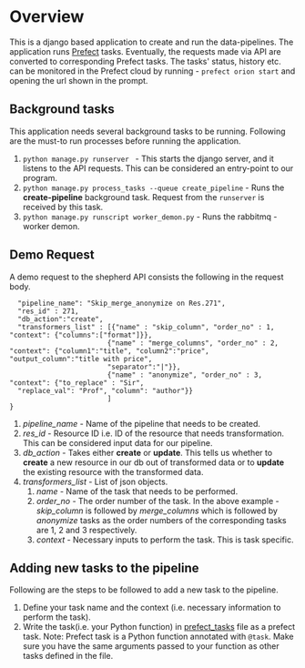 # Overview
This is a django based application to create and run the data-pipelines. The application runs [Prefect](https://docs.prefect.io/) tasks. Eventually, the requests made via API are converted to corresponding Prefect tasks. The tasks' status, history etc. can be monitored in the Prefect cloud by running - `prefect orion start` and opening the url shown in the prompt. 


## Background tasks 
This application needs several background tasks to be running. 
Following are the must-to run processes before running the application.
1. `python manage.py runserver ` - This starts the django server, and it listens to the API requests. This can be considered an entry-point to our program. 
2. `python manage.py process_tasks --queue create_pipeline` - Runs the **create-pipeline** background task. Request from the `runserver` is received by this task. 
3. `python manage.py runscript worker_demon.py` - Runs the rabbitmq - worker demon. 

## Demo Request
A demo request to the shepherd API consists the following in the request body. 

```{
  "pipeline_name": "Skip_merge_anonymize on Res.271",
  "res_id" : 271,
  "db_action":"create",
  "transformers_list" : [{"name" : "skip_column", "order_no" : 1, "context": {"columns":["format"]}},
                        {"name" : "merge_columns", "order_no" : 2, "context": {"column1":"title", "column2":"price", "output_column":"title with price", 
                        "separator":"|"}},
                        {"name" : "anonymize", "order_no" : 3, "context": {"to_replace" : "Sir", 
  "replace_val": "Prof", "column": "author"}}
                        ]
}
```
1. _pipeline_name_ - Name of the pipeline that needs to be created.
2. _res_id_ - Resource ID i.e. ID of the resource that needs transformation. This can be considered input data for our pipeline. 
3. _db_action_ - Takes either **create** or **update**. This tells us whether to **create** a new resource in our db out of transformed data or to **update** the existing resource with the transformed data.
4. _transformers_list_ - List of json objects.
   1. _name_ - Name of the task that needs to be performed.
   2. _order_no_ - The order number of the task. In the above example - _skip_column_ is followed by _merge_columns_ which is followed by _anonymize_ tasks as the order numbers of the corresponding tasks are 1, 2 and 3 respectively.
   3. _context_ - Necessary inputs to perform the task. This is task specific. 
## Adding new tasks to the pipeline
Following are the steps to be followed to add a new task to the pipeline. 
1. Define your task name and the context (i.e. necessary information to perform the task).
2. Write the task(i.e. your Python function) in [prefect_tasks](tasks/prefect_tasks.py) file as a prefect task. 
 Note: Prefect task is a Python function annotated with `@task`. Make sure you have the same arguments passed to your function as other tasks defined in the file.